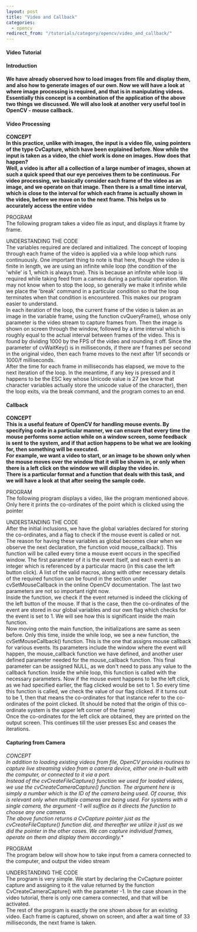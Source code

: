 ```yaml
---
layout: post
title: "Video and Callback"
categories:
  - opencv
redirect_from: "/tutorials/category/opencv/video_and_callback/"
---
```


#### Video Tutorial

#### Introduction

**We have already observed how to load images from file and display them, and also how to generate images of our own. Now we will have a look at where image processing is required, and that is in manipulating videos. Essentially this concept is a combination of the application of the above two things we discussed. We will also look at another very useful tool in OpenCV - mouse callback.**

#### Video Processing

**CONCEPT  
In this practice, unlike with images, the input is a video file, using pointers of the type CvCapture, which have been explained before. Now while the input is taken as a video, the chief work is done on images. How does that happen?  
Well, a video is after all a collection of a large number of images, shown at such a quick speed that our eye perceives them to be continuous. For video processing, we basically consider each frame of the video as an image, and we operate on that image. Then there is a small time interval, which is close to the interval for which each frame is actually shown in the video, before we move on to the next frame. This helps us to accurately access the entire video**

PROGRAM  
The following program takes a video file as input, and displays it frame by frame.  

<script src="https://gist.github.com/wowitsmrinal/4246009.js"></script>

UNDERSTANDING THE CODE  
The variables required are declared and initialized. The concept of looping through each frame of the video is applied via a while loop which runs continuously. One important thing to note is that here, though the video is finite in length, we are using an infinite while loop (the condition of the 'while' is 1, which is always true). This is because an infinite while loop is required while taking feed from a camera during a particular operation. We may not know when to stop the loop, so generally we make it infinite while we place the 'break' command in a particular condition so that the loop terminates when that condition is encountered. This makes our program easier to understand.  
In each iteration of the loop, the current frame of the video is taken as an image in the variable frame, using the function cvQueryFrame(), whose only parameter is the video stream to capture frames from. Then the image is shown on screen through the window, followed by a time interval which is roughly equal to the actual interval between frames of the video. This is found by dividing 1000 by the FPS of the video and rounding it off. Since the parameter of cvWaitKey() is in milliseconds, if there are f frames per second in the original video, then each frame moves to the next after 1/f seconds or 1000/f milliseconds.  
After the time for each frame in milliseconds has elapsed, we move to the next iteration of the loop. In the meantime, if any key is pressed and it happens to be the ESC key whose Unicode value is 27 (we know that character variables actually store the unicode value of the character), then the loop exits, via the break command, and the program comes to an end.

#### Callback

**CONCEPT  
This is a useful feature of OpenCV for handling mouse events. By specifying code in a particular manner, we can ensure that every time the mouse performs some action while on a window screen, some feedback is sent to the system, and if that action happens to be what we are looking for, then something will be executed.   
For example, we want a video to start, or an image to be shown only when the mouse moves over the window that it will be shown in, or only when there is a left click on the window we will display the video in.   
There is a particular format and a function that deals with this task, and we will have a look at that after seeing the sample code.**

PROGRAM  
The following program displays a video, like the program mentioned above. Only here it prints the co-ordinates of the point which is clicked using the pointer  

<script src="https://gist.github.com/wowitsmrinal/4246070.js"></script>

UNDERSTANDING THE CODE  
After the initial inclusions, we have the global variables declared for storing the co-ordinates, and a flag to check if the mouse event is called or not. The reason for having these variables as global becomes clear when we observe the next declaration, the function void mouse_callback(). This function will be called every time a mouse event occurs in the specified window. The first parameter of it is the event itself, and each event is an integer which is referenced by a particular macro (in this case the left button click). A list of the valid macros, along with other necessary details of the required function can be found in the section under cvSetMouseCallback in the online OpenCV documentation. The last two parameters are not so important right now.  
Inside the function, we check if the event returned is indeed the clicking of the left button of the mouse. If that is the case, then the co-ordinates of the event are stored in our global variables and our own flag which checks for the event is set to 1. We will see how this is significant inside the main function.  
Now moving onto the main function, the initializations are same as seen before. Only this time, inside the while loop, we see a new function, the cvSetMouseCallback() function. This is the one that assigns mouse callback for various events. Its parameters include the window where the event will happen, the mouse_callback function we have defined, and another user defined parameter needed for the mouse_callback function. This final parameter can be assigned NULL, as we don't need to pass any value to the callback function. Inside the while loop, this function is called with the necessary parameters. Now if the mouse event happens to be the left click, as we had specified earlier, the flag clicked would be set to 1. So every time this function is called, we check the value of our flag clicked. If it turns out to be 1, then that means the co-ordinates for that instance refer to the co-ordinates of the point clicked. (It should be noted that the origin of this co-ordinate system is the upper left corner of the frame)   
Once the co-ordinates for the left click are obtained, they are printed on the output screen. This continues till the user presses Esc and ceases the iterations.

#### Capturing from Camera

**CONCEPT  
In addition to loading existing videos from file, OpenCV provides routines to capture live streaming video from a camera device, either one in-built with the computer, or connected to it via a port.  
Instead of the cvCreateFileCapture() function we used for loaded videos, we use the cvCreateCameraCapture() function. The argument here is simply a number which is the ID of the camera being used. Of course, this is relevant only when multiple cameras are being used. For systems with a single camera, the argument -1 will suffice as it directs the function to choose any one camera.  
The above function returns a CvCapture* pointer just as the cvCreateFileCapture() function did, and thereafter we utilize it just as we did the pointer in the other cases. We can capture individual frames, operate on them and display them accordingly.**

PROGRAM  
The program below will show how to take input from a camera connected to the computer, and output the video stream  

<script src="https://gist.github.com/wowitsmrinal/4246131.js"></script>

UNDERSTANDING THE CODE  
The program is very simple. We start by declaring the CvCapture pointer capture and assigning to it the value returned by the function CvCreateCameraCapture() with the parameter -1. In the case shown in the video tutorial, there is only one camera connected, and that will be activated.  
The rest of the program is exactly the one shown above for an existing video. Each frame is captured, shown on screen, and after a wait time of 33 milliseconds, the next frame is taken.
